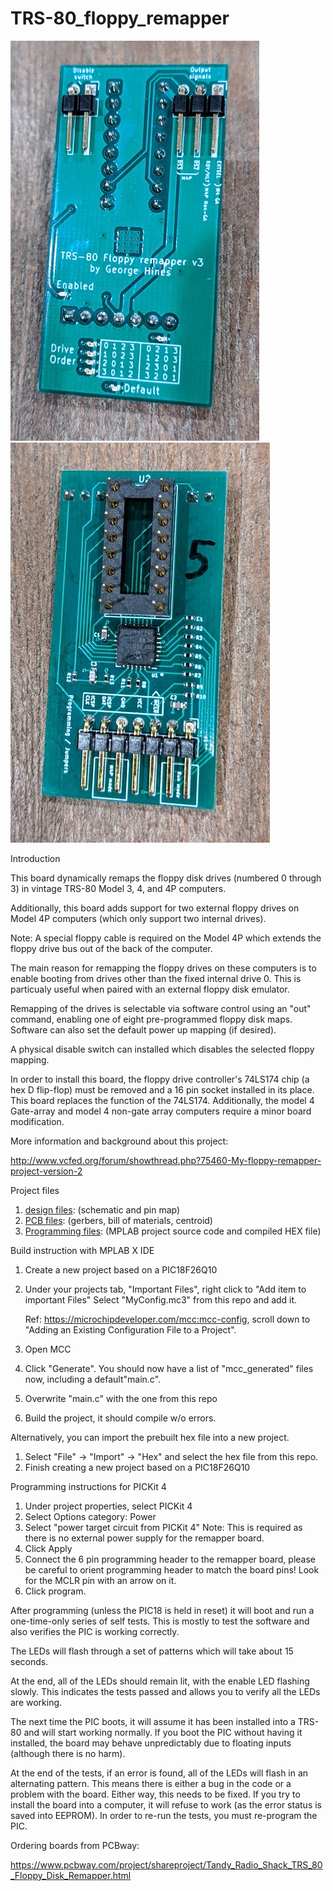 # TRS-80_floppy_remapper

![front of board](/images/front-v3.jpg)![back of board](/images/back-v3.jpg)

Introduction

This board dynamically remaps the floppy disk drives (numbered 0 through 3) in vintage
TRS-80 Model 3, 4, and 4P computers.

Additionally, this board adds support for two external floppy drives on Model 4P
computers (which only support two internal drives).

Note: A special floppy cable is required on the Model 4P which extends the floppy drive bus
out of the back of the computer.

The main reason for remapping the floppy drives on these computers
is to enable booting from drives other than the fixed internal drive 0.  This is particualy
useful when paired with an external floppy disk emulator.

Remapping of the drives is selectable via software control using an "out" command, enabling one of eight
pre-programmed floppy disk maps.  Software can also set the default power up mapping (if desired).

A physical disable switch can installed which disables the selected floppy mapping.

In order to install this board, the floppy drive controller's 74LS174 chip (a hex D flip-flop) must be removed
and a 16 pin socket installed in its place.  This board replaces the function of the 74LS174.  Additionally, the
model 4 Gate-array and model 4 non-gate array computers require a minor board modification.

More information and background about this project:

http://www.vcfed.org/forum/showthread.php?75460-My-floppy-remapper-project-version-2

Project files

1. [design files](/design): (schematic and pin map)
2. [PCB files](/design/pcb_info): (gerbers, bill of materials, centroid)
3. [Programming files](/program): (MPLAB project source code and compiled HEX file)

Build instruction with MPLAB X IDE

1. Create a new project based on a PIC18F26Q10
2. Under your projects tab, "Important Files", right click to "Add item to important Files"
   Select "MyConfig.mc3" from this repo and add it.
   
   Ref: https://microchipdeveloper.com/mcc:mcc-config, scroll down
   to "Adding an Existing Configuration File to a Project".
   
3. Open MCC
4. Click "Generate".  You should now have a list of "mcc_generated" files now, including
   a default"main.c".
5. Overwrite "main.c" with the one from this repo
6. Build the project, it should compile w/o errors.

Alternatively, you can import the prebuilt hex file into a new project.

1. Select "File" -> "Import" -> "Hex" and select the hex file from this repo.
2. Finish creating a new project based on a PIC18F26Q10

Programming instructions for PICKit 4

1. Under project properties, select PICKit 4
2. Select Options category: Power
3. Select "power target circuit from PICKit 4"
   Note: This is required as there is no external power supply for the remapper board.
4. Click Apply
5. Connect the 6 pin programming header to the remapper board, please be careful to orient
   programming header to match the board pins!  Look for the MCLR pin with an arrow on it.
6. Click program.

After programming (unless the PIC18 is held in reset) it will boot and run a
one-time-only series of self tests.  This is mostly to test the software and
also verifies the PIC is working correctly.

The LEDs will flash through a set of patterns which will take about 15 seconds.

At the end, all of the LEDs should remain lit, with the enable LED flashing slowly.
This indicates the tests passed and allows you to verify all the LEDs are working.

The next time the PIC boots, it will assume it has been installed into a TRS-80 and
will start working normally.  If you boot the PIC without having it installed, the
board may behave unpredictably due to floating inputs (although there is no harm).

At the end of the tests, if an error is found, all of the LEDs will flash in an
alternating pattern.  This means there is either a bug in the code or a problem with
the board.  Either way, this needs to be fixed. If you try to install the board
into a computer, it will refuse to work (as the error status is saved into EEPROM).
In order to re-run the tests, you must re-program the PIC.

Ordering boards from PCBway:

https://www.pcbway.com/project/shareproject/Tandy_Radio_Shack_TRS_80_Floppy_Disk_Remapper.html

